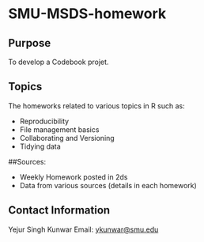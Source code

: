 # SMU-MSDS-homework

## Purpose 
To develop a Codebook projet.

## Topics
The homeworks related to various topics in R such as:
* Reproducibility
* File management basics
* Collaborating and Versioning
* Tidying data

##Sources: 
* Weekly Homework posted in 2ds
* Data from various sources (details in each homework)

## Contact Information
Yejur Singh Kunwar
Email: ykunwar@smu.edu

